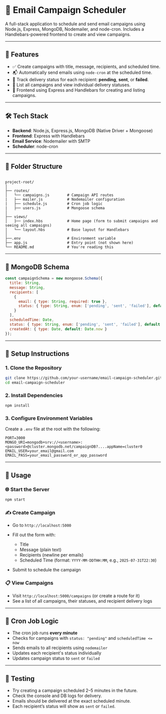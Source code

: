 # 📧 Email Campaign Scheduler

A full-stack application to schedule and send email campaigns using Node.js, Express, MongoDB, Nodemailer, and node-cron. Includes a Handlebars-powered frontend to create and view campaigns.

---

## 🚀 Features

- ✅ Create campaigns with title, message, recipients, and scheduled time.
- 📬 Automatically send emails using `node-cron` at the scheduled time.
- 🔄 Track delivery status for each recipient: **pending**, **sent**, or **failed**.
- 📄 List all campaigns and view individual delivery statuses.
- 🎨 Frontend using Express and Handlebars for creating and listing campaigns.

---

## 🛠️ Tech Stack

- **Backend**: Node.js, Express.js, MongoDB (Native Driver + Mongoose)
- **Frontend**: Express with Handlebars
- **Email Service**: Nodemailer with SMTP
- **Scheduler**: node-cron

---

## 📂 Folder Structure

```

project-root/
│
├── routes/
│   └── campaigns.js        # Campaign API routes
|   ├── mailer.js           # Nodemailer configuration
|   ├── schedule.js         # Cron job logic
|   ├── users.js            # Mongoose schema
│
├── views/
│   ├── index.hbs           # Home page (form to submit campaigns and seeing all campaigns)
│   └── layout.hbs          # Base layout for Handlebars
│
├──.env                     # Environment variable 
├── app.js                  # Entry point (not shown here)
└── README.md               # You're reading this

````

---

## 📄 MongoDB Schema

```js
const campaignSchema = new mongoose.Schema({
  title: String,
  message: String,
  recipients: [
    {
      email: { type: String, required: true },
      status: { type: String, enum: ['pending', 'sent', 'failed'], default: 'pending' }
    }
  ],
  scheduledTime: Date,
  status: { type: String, enum: ['pending', 'sent', 'failed'], default: 'pending' },
  createdAt: { type: Date, default: Date.now }
});
````

---

## 🔧 Setup Instructions

### 1. Clone the Repository

```bash
git clone https://github.com/your-username/email-campaign-scheduler.git
cd email-campaign-scheduler
```

### 2. Install Dependencies

```bash
npm install
```

### 3. Configure Environment Variables

Create a `.env` file at the root with the following:

```
PORT=3000
MONGO_URI=mongodb+srv://<username>:<password>@cluster.mongodb.net/campaignDB?....appName=cluster0
EMAIL_USER=your_email@gmail.com
EMAIL_PASS=your_email_password_or_app_password
```

---

## 🚦 Usage

### 🌐 Start the Server

```bash
npm start
```

### ✍️ Create Campaign

* Go to `http://localhost:5000`
* Fill out the form with:

  * Title
  * Message (plain text)
  * Recipients (newline per emails)
  * Scheduled Time (format: `YYYY-MM-DDTHH:MM`, e.g., `2025-07-31T22:30`)
* Submit to schedule the campaign

### 📋 View Campaigns

* Visit `http://localhost:5000/campaigns` (or create a route for it)
* See a list of all campaigns, their statuses, and recipient delivery logs

---

## 🔁 Cron Job Logic

* The cron job runs **every minute**
* Checks for campaigns with `status: "pending"` and `scheduledTime <= now`
* Sends emails to all recipients using `nodemailer`
* Updates each recipient's status individually
* Updates campaign status to `sent` or `failed`

---

## 🧪 Testing

* Try creating a campaign scheduled 2–5 minutes in the future.
* Check the console and DB logs for delivery.
* Emails should be delivered at the exact scheduled minute.
* Each recipient’s status will show as `sent` or `failed`.


